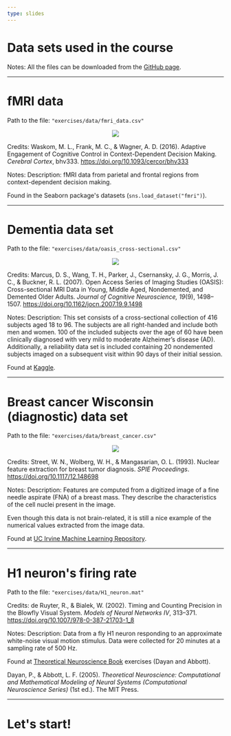 ```yaml
---
type: slides
---
```


# Data sets used in the course

Notes: All the files can be downloaded from the [GitHub page](https://github.com/ruslan-kl/py-for-neuro/tree/binder/exercises/data).

---

# fMRI data

Path to the file: `"exercises/data/fmri_data.csv"`

<center><img src="fmri_data.png"></center>

Credits: Waskom, M. L., Frank, M. C., & Wagner, A. D. (2016). Adaptive Engagement of Cognitive Control in Context-Dependent Decision Making. *Cerebral Cortex*, bhv333. https://doi.org/10.1093/cercor/bhv333

Notes: Description: fMRI data from parietal and frontal regions from context-dependent decision making.

Found in the Seaborn package's datasets (`sns.load_dataset("fmri")`).

---

# Dementia data set

Path to the file: `"exercises/data/oasis_cross-sectional.csv"`

<center><img src="oasis.png"></center>

Credits: Marcus, D. S., Wang, T. H., Parker, J., Csernansky, J. G., Morris, J. C., & Buckner, R. L. (2007). Open Access Series of Imaging Studies (OASIS): Cross-sectional MRI Data in Young, Middle Aged, Nondemented, and Demented Older Adults. *Journal of Cognitive Neuroscience, 19*(9), 1498–1507. https://doi.org/10.1162/jocn.2007.19.9.1498

Notes: Description:  This set consists of a cross-sectional collection of 416 subjects aged 18 to 96. The subjects are all right-handed and include both men and women. 100 of the included subjects over the age of 60 have been clinically diagnosed with very mild to moderate Alzheimer’s disease (AD). Additionally, a reliability data set is included containing 20 nondemented subjects imaged on a subsequent visit within 90 days of their initial session.

Found at [Kaggle](https://www.kaggle.com/jboysen/mri-and-alzheimers).

---

# Breast cancer Wisconsin (diagnostic) data set

Path to the file: `"exercises/data/breast_cancer.csv"`

<center><img src="breast_cancer.png"></center>

Credits: Street, W. N., Wolberg, W. H., & Mangasarian, O. L. (1993). Nuclear feature extraction for breast tumor diagnosis. *SPIE Proceedings*. https://doi.org/10.1117/12.148698

Notes: Description: Features are computed from a digitized image of a fine needle aspirate (FNA) of a breast mass. They describe the characteristics of the cell nuclei present in the image.

Even though this data is not brain-related, it is still a nice example of the numerical values extracted from the image data.

Found at [UC Irvine Machine Learning Repository](https://archive.ics.uci.edu/ml/datasets/Breast+Cancer+Wisconsin+%28Diagnostic%29).

---

# H1 neuron's firing rate

Path to the file: `"exercises/data/H1_neuron.mat"`

Credits: de Ruyter, R., & Bialek, W. (2002). Timing and Counting Precision in the Blowfly Visual System. *Models of Neural Networks IV*, 313–371. https://doi.org/10.1007/978-0-387-21703-1_8

Notes: Description: Data from a fly H1 neuron responding to an approximate white-noise visual motion stimulus. Data were collected for 20 minutes at a sampling rate of 500 Hz.

Found at [Theoretical Neuroscience Book](http://www.gatsby.ucl.ac.uk/~dayan/book/exercises.html) exercises (Dayan and Abbott).

Dayan, P., & Abbott, L. F. (2005). *Theoretical Neuroscience: Computational and Mathematical Modeling of Neural Systems (Computational Neuroscience Series)* (1st ed.). The MIT Press.

---

# Let's start!

